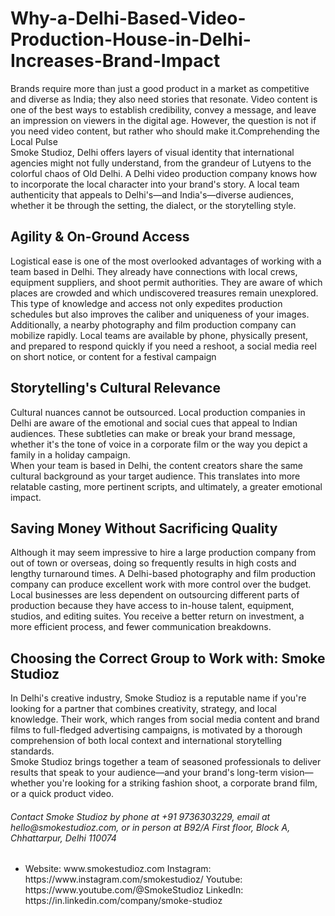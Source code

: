 <h1> Why-a-Delhi-Based-Video-Production-House-in-Delhi-Increases-Brand-Impact</h1>
Brands require more than just a good product in a market as competitive and diverse as India; they also need stories that resonate. Video content is one of the best ways to establish credibility, convey a message, and leave an impression on viewers in the digital age. However, the question is not if you need video content, but rather who should make it.Comprehending the Local Pulse<br>
Smoke Studioz, Delhi offers layers of visual identity that international agencies might not fully understand, from the grandeur of Lutyens to the colorful chaos of Old Delhi. A Delhi video production company knows how to incorporate the local character into your brand's story. A local team authenticity that appeals to Delhi's—and India's—diverse audiences, whether it be through the setting, the dialect, or the storytelling style.<br>
<h2>Agility & On-Ground Access</h2>
Logistical ease is one of the most overlooked advantages of working with a team based in Delhi. They already have connections with local crews, equipment suppliers, and shoot permit authorities. They are aware of which places are crowded and which undiscovered treasures remain unexplored. This type of knowledge and access not only expedites production schedules but also improves the caliber and uniqueness of your images.<br>
Additionally, a nearby photography and film production company can mobilize rapidly. Local teams are available by phone, physically present, and prepared to respond quickly if you need a reshoot, a social media reel on short notice, or content for a festival campaign<br>
<h2>Storytelling's Cultural Relevance</h2>
Cultural nuances cannot be outsourced. Local production companies in Delhi are aware of the emotional and social cues that appeal to Indian audiences. These subtleties can make or break your brand message, whether it's the tone of voice in a corporate film or the way you depict a family in a holiday campaign.<br>
When your team is based in Delhi, the content creators share the same cultural background as your target audience. This translates into more relatable casting, more pertinent scripts, and ultimately, a greater emotional impact.<br>
<h2>Saving Money Without Sacrificing Quality</h2>
Although it may seem impressive to hire a large production company from out of town or overseas, doing so frequently results in high costs and lengthy turnaround times. A Delhi-based photography and film production company can produce excellent work with more control over the budget.<br>
Local businesses are less dependent on outsourcing different parts of production because they have access to in-house talent, equipment, studios, and editing suites. You receive a better return on investment, a more efficient process, and fewer communication breakdowns.<br>
<h2>Choosing the Correct Group to Work with: Smoke Studioz</h2>
In Delhi's creative industry, Smoke Studioz is a reputable name if you're looking for a partner that combines creativity, strategy, and local knowledge. Their work, which ranges from social media content and brand films to full-fledged advertising campaigns, is motivated by a thorough comprehension of both local context and international storytelling standards.<br>
Smoke Studioz brings together a team of seasoned professionals to deliver results that speak to your audience—and your brand's long-term vision—whether you're looking for a striking fashion shoot, a corporate brand film, or a quick product video.<br>
<h6>Contact Smoke Studioz by phone at +91 9736303229, email at hello@smokestudioz.com, or in person at B92/A First floor, Block A, Chhattarpur, Delhi 110074</h6>
<ul><li>
 Website: www.smokestudioz.com 
 Instagram: https://www.instagram.com/smokestudioz/ 
Youtube: https://www.youtube.com/@SmokeStudioz 
LinkedIn: https://in.linkedin.com/company/smoke-studioz
